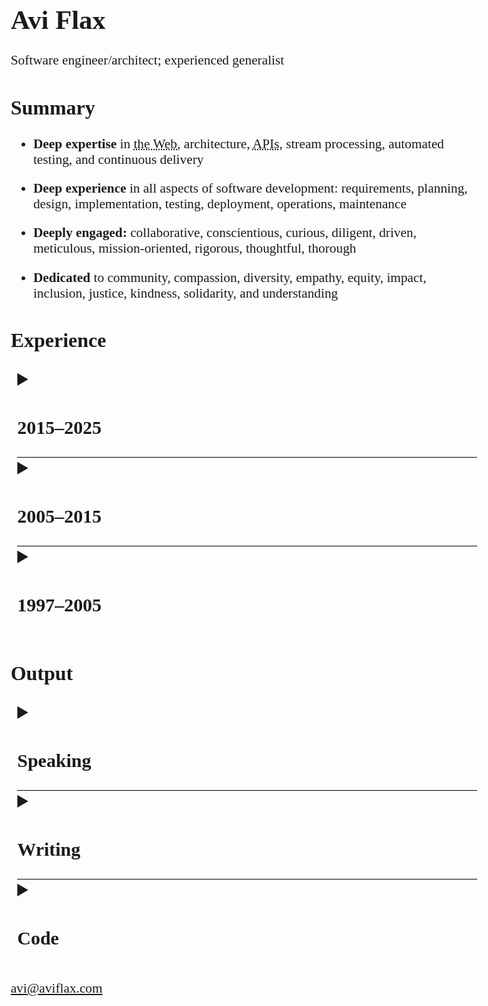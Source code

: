 <style>
  html, body {
      max-width: 8in;
      font-size: 16pt;
      margin: 0 auto;
      padding: 0 0.5rem;
      font-family: Charter, Times, Serif;
  }

  details {
    margin-left: 0.5rem;

    summary {
      margin: 0;
      font-size: 1.2rem;
      cursor: pointer;
    }

    summary::marker {
        font-size: 120%;
    }

    & > *:not(summary) {
        margin-left: 1rem;
    }
  }

  details + details {
      border-top: 1px solid black;
  }

  li:not(:last-child) {
    margin-bottom: 1rem;
  }

  li > ul,
  li > ol {
    margin-top: 1rem;
  }

  h4 > em {
      margin-left: 0.5rem;
      font-weight: normal;
  }

  abbr {
      cursor: help;
  }
</style>

# Avi Flax

<span id="tagline">Software engineer/architect; experienced generalist</span>

<!--

TODO:

* Add somewhere:
  * “backend” or “back end”
  * team building
  * mentoring
  * education
  * professional development

-->


## Summary

* **Deep expertise** in <abbr title="The World Wide Web!">the Web</abbr>, architecture,
  <abbr title="Application Programming Interfaces">APIs</abbr>, stream processing, automated
  testing, and continuous delivery
* **Deep experience** in all aspects of software development: requirements, planning, design,
  implementation, testing, deployment, operations, maintenance
* **Deeply engaged:** collaborative, conscientious, curious, diligent, driven, meticulous,
  mission-oriented, rigorous, thoughtful, thorough
* **Dedicated** to <!-- alliteration --> community, compassion, diversity, <!-- egalitarianism, -->
  empathy, equity, impact, inclusion, justice, kindness, solidarity, and understanding


## Experience

<details><summary><h3>2015–2025</h3></summary>

#### Omne *<nobr>Chief Software Architect</nobr>* *2024–2025*

* Built and refined the team and its strategy, processes, and culture
* Designed and built a pre-alpha <abbr title="Enterprise Resource Planning">ERP</abbr> system with a
  focus on manufacturing customers
* Tech: PostgreSQL, C#, Playwright, GitHub Actions, Kafka, Azure Cloud, Terraform, Bicep

#### Trudy *<nobr>Principal Software Engineer</nobr>* *2023–2024*

* Designed, implemented, and maintained:
  * An internal prompt engineering tool for rapidly testing many variations of LLM invocations
  * A pre-alpha <abbr title="Software as a Service">SaaS</abbr> product to enable non-experts to
    craft, test, and use <abbr title="Large Language Model">LLM</abbr> prompts with multiple LLM
    providers
* Tech: JavaScript, Google Apps Script, Google Workspace APIs, PostgreSQL, HTMX, Python, Django,
  Clojure

#### Latacora *<nobr>Staff Software Engineer</nobr>* *2022–2023*

* Designed, implemented, and maintained:
  * A system that manages access to many AWS accounts via AWS SSO and [Pulumi]
  * A system for deploying multiple tools to many AWS accounts via Pulumi
  * A custom database for crucial business data &amp;
    <abbr title="Command-Line Interface">CLI</abbr> tools for integrating the DB with tools such as
    [Fibery] and JIRA
* Tech: Clojure, AWS, Pulumi, GitHub Actions

#### Modern Energy *<nobr>Senior Director of Technology</nobr>* *2020–2021*

* Helped bootstrap a new Retail Energy Provider (REP) in Texas' ERCOT market
* Automated wholesale energy trades for a few different markets via [APX MarketSuite]
* Helped bootstrap a new HVAC optimization startup by integrating with [InfiSense] and [MelRok]
* Tech: Clojure, Kafka, Airflow, Python, Google Workspace APIs, Pulumi

#### Funding Circle *<nobr>Principal Software Engineer</nobr>* *2017–2020*

* 🔜
* 🔜
* Tech: Clojure, Ruby, Kafka, GitHub Actions

#### Park Assist *<nobr>Principal Software Architect</nobr>* *2016–2017*

* 🔜
* 🔜
* Tech: Ruby, JRuby, Kafka, SQL Server

</details>

<details><summary><h3>2005–2015</h3></summary>

#### Timehop *2015*

* Refactored a critical and complex system into a <nobr>loosely-coupled</nobr> stream-based system
  using Kinesis and Go (Golang) ([slides])
* Designed and implemented:
  * A sophisticated integration with Twilio for SMS-based signup
  * A tool for quickly processing billions of records
* Tech: 🔜

#### Thinkful *2014*

* Designed and implemented an event-driven system to automate Stripe subscription management

#### SFX *2013–2014*

* 🔜
* 🔜
* 🔜
* Tech: 🔜

#### Arc90 *2005–2013*

* 🔜
* 🔜
* 🔜
* Tech: 🔜

</details>

<details><summary><h3>1997–2005</h3></summary>

#### ADP *2001–2004*

* Refactored, enhanced, and maintained a sophisticated application for producing custom financial
  documents for <nobr>on-demand</nobr> printing
* Tech: Microsoft SQL Server, ColdFusion, XSLT, <nobr>XSL-FO</nobr>

#### register.com *2001*

<!-- TODO: compress down to a single bullet -->
* Team lead position for large high-traffic auction site
* Responsibilities included designing, implementing, and maintaining features; reengineering site
  technology and architecture
* Created new internal tools and development procedures
* Tech: ColdFusion

#### RewardsPlus *2000*

* Maintained and enhanced a large-scale online employee benefits enrollment system for diverse
  clients with diverse needs
* Tech: ColdFusion

#### Words In Progress *1998–2000*

* Developed requirements and specifications for high traffic websites directly with clients; crafted
  application architecture and database design
* Maintained one of the earliest major e-commerce Websites for <nobr>T-Mobile</nobr>
* Tech: Microsoft Access, ColdFusion, HomeSite

#### Ideal Computer Strategies *1998*

* Worked with teams of designers, coders, and project managers to concurrently develop and deploy
  client websites with basic dynamic features
* Tech: Microsoft Access, ColdFusion, HomeSite

#### PCC Internet Design *1997–1998*

* Founded and managed a small Web design shop in Baltimore, MD providing full-service Web design
  and development to small businesses in the area
* Tech: Windows Notepad, HTML

</details>

## Output

<details><summary><h3>Speaking</h3></summary>

* 2020:
  * [Set your data free with model-based architecture diagramming] ([Write the Docs])
* 2019:
  * [(Architecture) Diagrams as Data] (Clojure/conj)
* 2018:
  * [Concurrency via Communication — Large and Small] (Bay Area Clojure Meetup)
  * [Large Nested JSON with Spec: A Comedy of Errors] (Bay Area Clojure Meetup)
  * [Specifying Other People's Data Structures with Spec: an Experience Report] (Clojure/nyc)
* 2014:
  * [The impedance mismatch of Web Microframeworks] (PyGrunn)

</details>

<details><summary><h3>Writing</h3></summary>

🔜

</details>

<details><summary><h3>Code</h3></summary>

🔜

</details>

<div id="email">

[avi@aviflax.com](mailto:avi@aviflax.com)

</div>



[APX MarketSuite]: https://apx.com/power-scheduling-energy-accounting-services/
[Concurrency via Communication — Large and Small]: https://www.youtube.com/watch?v=Vl4KFEJwPPQ
[Fibery]: https://fibery.io
[InfiSense]: https://www.infisense.com
[Large Nested JSON with Spec: A Comedy of Errors]: https://www.youtube.com/watch?v=5JpcDKooaIQ
[MelRok]: https://melrok.com
[Pulumi]: https://www.pulumi.com/
[Set your data free with model-based architecture diagramming]: https://www.youtube.com/watch?v=3i-C7qbRGGQ
[Specifying Other People's Data Structures with Spec: an Experience Report]: https://youtu.be/eqfSifXaXnw
[The impedance mismatch of Web Microframeworks]: https://www.youtube.com/watch?v=HGpDHBzErkg
[Write the Docs]: https://www.writethedocs.org/conf/
[(Architecture) Diagrams as Data]: https://youtu.be/HmHOYkTVxIg
[slides]: https://speakerdeck.com/aviflax/stream-data-processing-with-kinesis-and-go-at-timehop
